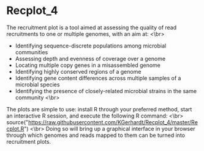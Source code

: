 # Recplot_4

The recruitment plot is a tool aimed at assessing the quality of read recruitments to one or multiple genomes, with an aim at:
<\br>
* Identifying sequence-discrete populations among microbial communities
* Assessing depth and evenness of coverage over a genome
* Locating multiple copy genes in a misassembled genome
* Identifying highly conserved regions of a genome
* Identifying gene content differences across multiple samples of a microbial species
* Identifying the presence of closely-related microbial strains in the same community
<\br>

The plots are simple to use: install R through your preferred method, start an interactive R session, and execute the following R command:
<\br>
source("https://raw.githubusercontent.com/KGerhardt/Recplot_4/master/Recplot.R")
<\br>
Doing so will bring up a graphical interface in your browser through which genomes and reads mapped to them can be turned into recruitment plots.
